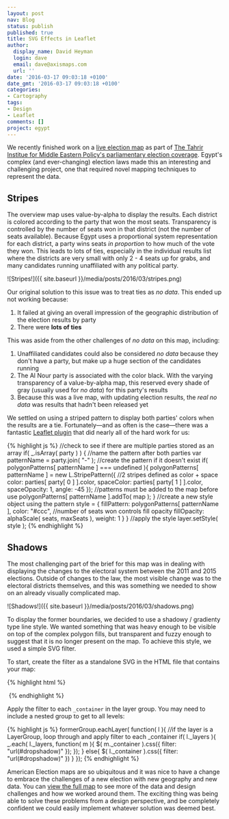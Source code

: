 ```yaml
---
layout: post
nav: Blog
status: publish
published: true
title: SVG Effects in Leaflet
author:
  display_name: David Heyman
  login: dave
  email: dave@axismaps.com
  url: ''
date: '2016-03-17 09:03:18 +0100'
date_gmt: '2016-03-17 09:03:18 +0100'
categories:
- Cartography
tags:
- Design
- Leaflet
comments: []
project: egypt
---
```


We recently finished work on a [live election map](http://egypt2015.herokuapp.com/) as part of [The Tahrir Institue for Middle Eastern Policy's parliamentary election coverage](http://timep.org/pem/). Egypt's complex (and ever-changing) election laws made this an interesting and challenging project, one that required novel mapping techniques to represent the data.

## Stripes
The overview map uses value-by-alpha to display the results. Each district is colored according to the party that won the most seats. Transparency is controlled by the number of seats won in that district (not the number of seats available). Because Egypt uses a proportional system representation for each district, a party wins seats _in proportion_ to how much of the vote they won. This leads to lots of ties, especially in the individual results list where the districts are very small with only 2 - 4 seats up for grabs, and many candidates running unaffiliated with any political party.

![Stripes!]({{ site.baseurl }}/media/posts/2016/03/stripes.png)

Our original solution to this issue was to treat ties as _no data_. This ended up not working because:

1. It failed at giving an overall impression of the geographic distribution of the election results by party
2. There were **lots of ties**

This was aside from the other challenges of _no data_ on this map, including:

1. Unaffiliated candidates could also be considered _no data_ because they don't have a party, but make up a huge section of the candidates running
2. The Al Nour party is associated with the color black. With the varying transparency of a value-by-alpha map, this reserved every shade of gray (usually used for _no data_) for this party's results
3. Because this was a live map, with updating election results, the _real no data_ was results that hadn't been released yet

We settled on using a striped pattern to display both parties' colors when the results are a tie. Fortunately—and as often is the case—there was a fantastic [Leaflet plugin](https://github.com/teastman/Leaflet.pattern) that did nearly all of the hard work for us:

{% highlight js %}
//check to see if there are multiple parties stored as an array
if( _.isArray( party ) ) {
  //name the pattern after both parties
  var patternName = party.join( "-" );
  //create the pattern if it doesn't exist
  if( polygonPatterns[ patternName ] === undefined ){
    polygonPatterns[ patternName ] = new L.StripePattern({
      //2 stripes defined as color + space
      color: parties[ party[ 0 ] ].color,
      spaceColor: parties[ party[ 1 ] ].color,
      spaceOpacity: 1,
      angle: -45
    });
    //patterns must be added to the map before use
    polygonPatterns[ patternName ].addTo( map );
  }
  //create a new style object using the pattern
  style = {
    fillPattern: polygonPatterns[ patternName ],
    color: "#ccc",
    //number of seats won controls fill opacity
    fillOpacity: alphaScale( seats, maxSeats ),
    weight: 1
  }
}
//apply the style
layer.setStyle( style );
{% endhighlight %}


## Shadows

The most challenging part of the brief for this map was in dealing with displaying the changes to the electoral system between the 2011 and 2015 elections. Outside of changes to the law, the most visible change was to the electoral districts themselves, and this was something we needed to show on an already visually complicated map.

![Shadows!]({{ site.baseurl }}/media/posts/2016/03/shadows.png)

To display the former boundaries, we decided to use a shadowy / gradienty type line style. We wanted something that was heavy enough to be visible on top of the complex polygon fills, but transparent and fuzzy enough to suggest that it is no longer present on the map. To achieve this style, we used a simple SVG filter.

To start, create the filter as a standalone SVG in the HTML file that contains your map:

{% highlight html %}
<!-- Be sure to set the width / height to 0 -->
<svg xmlns="w3.org/2000/svg" version="1.1" style="width:0;height:0">
  <defs>
    <!-- Reference this filter in the code using the id -->
    <filter id='dropshadow'>
      <feGaussianBlur in='SourceAlpha' stdDeviation='4' />
    </filter>
  </defs>
</svg>
{% endhighlight %}

Apply the filter to each `_container` in the layer group. You may need to include a nested group to get to all levels:

{% highlight js %}
formerGroup.eachLayer( function( l ){
  //if the layer is a LayerGroup, loop through and apply filter to each _container
  if( l._layers ){
    _.each( l._layers, function( m ){
      $( m._container ).css({ filter: "url(#dropshadow)" });
    });
  }
  else{
    $( l._container ).css({ filter: "url(#dropshadow)" })
  }
});
{% endhighlight %}

American Election maps are so ubiquitous and it was nice to have a change to embrace the challenges of a new election with new geography and new data. You can [view the full map](http://egypt2015.herokuapp.com/) to see more of the data and design challenges and how we worked around them. The exciting thing was being able to solve these problems from a design perspective, and be completely confident we could easily implement whatever solution was deemed best.